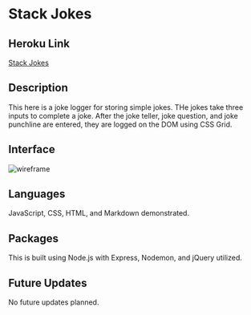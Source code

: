# Stack Jokes

## Heroku Link

[Stack Jokes](https://stack-jokes-1.herokuapp.com/)

## Description

This here is a joke logger for storing simple jokes. THe jokes take three inputs to complete a joke. After the joke teller, joke question, and joke punchline are entered, they are logged on the DOM using CSS Grid.

## Interface

![wireframe](./server/public/images/wireframe.png)

## Languages

JavaScript, CSS, HTML, and Markdown demonstrated.

## Packages

This is built using Node.js with Express, Nodemon, and jQuery utilized.

## Future Updates

No future updates planned.
